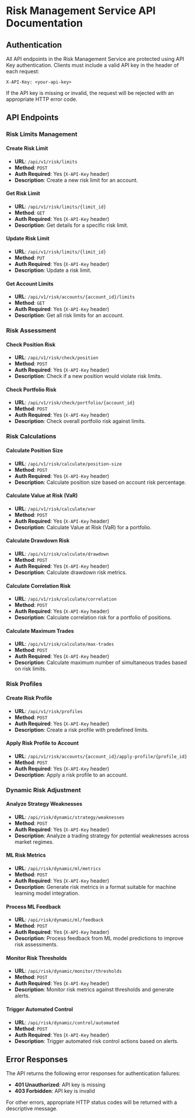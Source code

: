 # Risk Management Service API Documentation

## Authentication

All API endpoints in the Risk Management Service are protected using API Key authentication. Clients must include a valid API key in the header of each request:

```
X-API-Key: <your-api-key>
```

If the API key is missing or invalid, the request will be rejected with an appropriate HTTP error code.

## API Endpoints

### Risk Limits Management

#### Create Risk Limit
- **URL**: `/api/v1/risk/limits`
- **Method**: `POST`
- **Auth Required**: Yes (`X-API-Key` header)
- **Description**: Create a new risk limit for an account.

#### Get Risk Limit
- **URL**: `/api/v1/risk/limits/{limit_id}`
- **Method**: `GET`
- **Auth Required**: Yes (`X-API-Key` header)
- **Description**: Get details for a specific risk limit.

#### Update Risk Limit
- **URL**: `/api/v1/risk/limits/{limit_id}`
- **Method**: `PUT`
- **Auth Required**: Yes (`X-API-Key` header)
- **Description**: Update a risk limit.

#### Get Account Limits
- **URL**: `/api/v1/risk/accounts/{account_id}/limits`
- **Method**: `GET`
- **Auth Required**: Yes (`X-API-Key` header)
- **Description**: Get all risk limits for an account.

### Risk Assessment

#### Check Position Risk
- **URL**: `/api/v1/risk/check/position`
- **Method**: `POST`
- **Auth Required**: Yes (`X-API-Key` header)
- **Description**: Check if a new position would violate risk limits.

#### Check Portfolio Risk
- **URL**: `/api/v1/risk/check/portfolio/{account_id}`
- **Method**: `POST`
- **Auth Required**: Yes (`X-API-Key` header)
- **Description**: Check overall portfolio risk against limits.

### Risk Calculations

#### Calculate Position Size
- **URL**: `/api/v1/risk/calculate/position-size`
- **Method**: `POST`
- **Auth Required**: Yes (`X-API-Key` header)
- **Description**: Calculate position size based on account risk percentage.

#### Calculate Value at Risk (VaR)
- **URL**: `/api/v1/risk/calculate/var`
- **Method**: `POST`
- **Auth Required**: Yes (`X-API-Key` header)
- **Description**: Calculate Value at Risk (VaR) for a portfolio.

#### Calculate Drawdown Risk
- **URL**: `/api/v1/risk/calculate/drawdown`
- **Method**: `POST`
- **Auth Required**: Yes (`X-API-Key` header)
- **Description**: Calculate drawdown risk metrics.

#### Calculate Correlation Risk
- **URL**: `/api/v1/risk/calculate/correlation`
- **Method**: `POST`
- **Auth Required**: Yes (`X-API-Key` header)
- **Description**: Calculate correlation risk for a portfolio of positions.

#### Calculate Maximum Trades
- **URL**: `/api/v1/risk/calculate/max-trades`
- **Method**: `POST`
- **Auth Required**: Yes (`X-API-Key` header)
- **Description**: Calculate maximum number of simultaneous trades based on risk limits.

### Risk Profiles

#### Create Risk Profile
- **URL**: `/api/v1/risk/profiles`
- **Method**: `POST`
- **Auth Required**: Yes (`X-API-Key` header)
- **Description**: Create a risk profile with predefined limits.

#### Apply Risk Profile to Account
- **URL**: `/api/v1/risk/accounts/{account_id}/apply-profile/{profile_id}`
- **Method**: `POST`
- **Auth Required**: Yes (`X-API-Key` header)
- **Description**: Apply a risk profile to an account.

### Dynamic Risk Adjustment

#### Analyze Strategy Weaknesses
- **URL**: `/api/risk/dynamic/strategy/weaknesses`
- **Method**: `POST`
- **Auth Required**: Yes (`X-API-Key` header)
- **Description**: Analyze a trading strategy for potential weaknesses across market regimes.

#### ML Risk Metrics
- **URL**: `/api/risk/dynamic/ml/metrics`
- **Method**: `POST`
- **Auth Required**: Yes (`X-API-Key` header)
- **Description**: Generate risk metrics in a format suitable for machine learning model integration.

#### Process ML Feedback
- **URL**: `/api/risk/dynamic/ml/feedback`
- **Method**: `POST`
- **Auth Required**: Yes (`X-API-Key` header)
- **Description**: Process feedback from ML model predictions to improve risk assessments.

#### Monitor Risk Thresholds
- **URL**: `/api/risk/dynamic/monitor/thresholds`
- **Method**: `POST`
- **Auth Required**: Yes (`X-API-Key` header)
- **Description**: Monitor risk metrics against thresholds and generate alerts.

#### Trigger Automated Control
- **URL**: `/api/risk/dynamic/control/automated`
- **Method**: `POST`
- **Auth Required**: Yes (`X-API-Key` header)
- **Description**: Trigger automated risk control actions based on alerts.

## Error Responses

The API returns the following error responses for authentication failures:

- **401 Unauthorized**: API key is missing
- **403 Forbidden**: API key is invalid

For other errors, appropriate HTTP status codes will be returned with a descriptive message.
